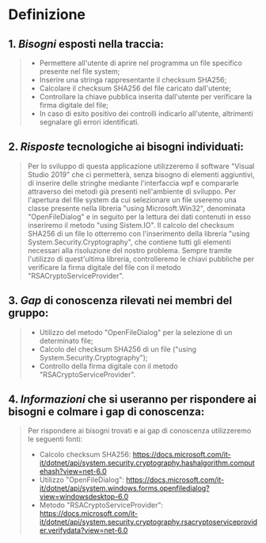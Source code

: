 # Definizione

## 1. *Bisogni* esposti nella traccia:
> - Permettere all'utente di aprire nel programma un file specifico presente nel file system;
> - Inserire una stringa rappresentante il checksum SHA256;
> - Calcolare il checksum SHA256 del file caricato dall'utente;
> - Controllare la chiave pubblica inserita dall'utente per verificare la firma digitale del file;
> - In caso di esito positivo dei controlli indicarlo all'utente, altrimenti segnalare gli errori identificati.

## 2. *Risposte* tecnologiche ai bisogni individuati:
> Per lo sviluppo di questa applicazione utilizzeremo il software "Visual Studio 2019" che ci permetterà, senza bisogno di elementi aggiuntivi, di inserire  delle stringhe mediante l'interfaccia wpf e compararle attraverso dei metodi già presenti nell'ambiente di sviluppo.
> Per l'apertura del file system da cui selezionare un file useremo una classe presente nella libreria "using Microsoft.Win32", denominata "OpenFileDialog" e in seguito per la lettura dei dati contenuti in esso inseriremo il metodo "using Sistem.IO".
> Il calcolo del checksum SHA256 di un file lo otterremo con l'inserimento della libreria "using System.Security.Cryptography", che contiene tutti gli elementi necessari alla risoluzione del nostro problema.
> Sempre tramite l'utilizzo di quest'ultima libreria, controlleremo le chiavi pubbliche per verificare la firma digitale del file con il metodo "RSACryptoServiceProvider".


## 3. *Gap* di conoscenza rilevati nei membri del gruppo:
> - Utilizzo del metodo "OpenFileDialog" per la selezione di un determinato file;
> - Calcolo del checksum SHA256 di un file ("using System.Security.Cryptography");
> - Controllo della firma digitale con il metodo "RSACryptoServiceProvider".
 

## 4. *Informazioni* che si useranno per rispondere ai bisogni e colmare i gap di conoscenza:
> Per rispondere ai bisogni trovati e ai gap di conoscenza utilizzeremo le seguenti fonti:
> - Calcolo checksum SHA256: https://docs.microsoft.com/it-it/dotnet/api/system.security.cryptography.hashalgorithm.computehash?view=net-6.0 
> - Utilizzo "OpenFileDialog": https://docs.microsoft.com/it-it/dotnet/api/system.windows.forms.openfiledialog?view=windowsdesktop-6.0 
> - Metodo "RSACryptoServiceProvider": https://docs.microsoft.com/it-it/dotnet/api/system.security.cryptography.rsacryptoserviceprovider.verifydata?view=net-6.0        

